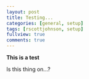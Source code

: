 ```yaml
---
layout: post
title: Testing...
categories: [general, setup]
tags: [rscottjohnson, setup]
fullview: true
comments: true
---
```


**This is a test**

Is this thing on...?